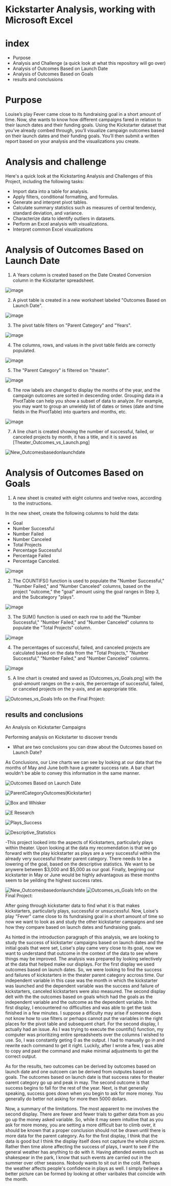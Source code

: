 # Kickstarter Analysis, working with Microsoft Excel

# index
- Purpose
- Analysis and Challenge (a quick look at what this repository will go over)
- Analysis of Outcomes Based on Launch Date
- Analysis of Outcomes Based on Goals
- results and conclusions

# Purpose

Louise’s play Fever came close to its fundraising goal in a short amount of time. Now, she wants to know how different campaigns fared in relation to their launch dates and their funding goals. Using the Kickstarter dataset that you’ve already combed through, you’ll visualize campaign outcomes based on their launch dates and their funding goals. You’ll then submit a written report based on your analysis and the visualizations you create.

# Analysis and challenge

Here's a quick look at the Kickstarting Analysis and Challenges of this Project, including the following tasks:

* Import data into a table for analysis.
* Apply filters, conditional formatting, and formulas.
* Generate and interpret pivot tables.
* Calculate summary statistics such as measures of central tendency, standard deviation, and variance.
* Characterize data to identify outliers in datasets.
* Perform an Excel analysis with visualizations.
* Interpret common Excel visualizations

# Analysis of Outcomes Based on Launch Date

1. A Years column is created based on the Date Created Conversion column in the Kickstarter spreadsheet.

![image](https://user-images.githubusercontent.com/89880015/148264680-f3777ac8-6b48-4e23-ad00-3fa3b9766c9e.png)

2. A pivot table is created in a new worksheet labeled "Outcomes Based on Launch Date".

![image](https://user-images.githubusercontent.com/89880015/148264849-d1c432e3-f359-41f0-82a7-7af2a862306b.png)

3. The pivot table filters on "Parent Category" and "Years".

![image](https://user-images.githubusercontent.com/89880015/148265015-247d3b0e-9410-45e9-a768-ad6d374c969c.png)

4. The columns, rows, and values in the pivot table fields are correctly populated.

![image](https://user-images.githubusercontent.com/89880015/148265218-6b947111-f0c8-41e2-960e-e7c6998b31ce.png)

5. The "Parent Category" is filtered on "theater".

![image](https://user-images.githubusercontent.com/89880015/148265386-0aaddaf9-1af4-4980-9926-f3d6a4356bea.png)

6. The row labels are changed to display the months of the year, and the campaign outcomes are sorted in descending order.
Grouping data in a PivotTable can help you show a subset of data to analyze. For example, you may want to group an unwieldy list of dates or times (date and time fields in the PivotTable) into quarters and months, etc.

![image](https://user-images.githubusercontent.com/89880015/148265653-cfe7009c-7fc3-486d-a94e-75b8c7b51010.png)

7. A line chart is created showing the number of successful, failed, or canceled projects by month, it has a title, and it is saved as [Theater_Outcomes_vs_Launch.png]

![New_Outcomesbasedonlaunchdate](https://user-images.githubusercontent.com/89880015/133893304-8ad86ae2-0d64-416e-a16e-4870d88c9568.PNG)

# Analysis of Outcomes Based on Goals

1. A new sheet is created with eight columns and twelve rows, according to the instructions.

In the new sheet, create the following columns to hold the data:

* Goal
* Number Successful
* Number Failed
* Number Canceled
* Total Projects
* Percentage Successful
* Percentage Failed
* Percentage Canceled.

![image](https://user-images.githubusercontent.com/89880015/148267948-a0e9d847-8c63-4d4a-b75e-7c20087d15d5.png)

2. The COUNTIFS() function is used to populate the "Number Successful," "Number Failed," and "Number Canceled" columns, based on the project "outcome," the "goal" amount using the goal ranges in Step 3, and the Subcategory "plays".

![image](https://user-images.githubusercontent.com/89880015/148268099-74a12e1b-f653-4769-b27a-06304dcad7b9.png)

3. The SUM() function is used on each row to add the "Number Successful," "Number Failed," and "Number Canceled" columns to populate the "Total Projects" column.

![image](https://user-images.githubusercontent.com/89880015/148268255-f4fe59a4-af65-410b-8bdd-33f025e2580d.png)

4. The percentages of successful, failed, and canceled projects are calculated based on the data from the "Total Projects," "Number Successful," "Number Failed," and "Number Canceled" columns.

![image](https://user-images.githubusercontent.com/89880015/148268366-15894825-6cac-447c-9e07-a24477964541.png)

5. A line chart is created and saved as [Outcomes_vs_Goals.png] with the goal-amount ranges on the x-axis, the percentage of successful, failed, or canceled projects on the y-axis, and an appropriate title.

![Outcomes_vs_Goals](https://user-images.githubusercontent.com/89880015/133893238-15198409-d07d-4dd7-a3eb-c671caf047ac.png)
Info on the Final Project: 

## results and conclusions
An Analysis on Kickstarter Campaigns

Performing analysis on Kickstarter to discover trends

* What are two conclusions you can draw about the Outcomes based on Launch Date?

As Conclusions, our Line charts we can see by looking at our data that the months of May and June both have a greater success rate. A bar chart wouldn't be able to convey this information in the same manner.

![Outcomes Based on Launch Date](https://user-images.githubusercontent.com/89880015/132951227-dc5f330a-a0e1-4181-9a54-1d27c5e69d12.PNG)

![ParentCategoryOutcomes(Kickstarter)](https://user-images.githubusercontent.com/89880015/132951236-9e7f9f9f-981d-492f-b90c-e011d4241fae.png)

![Box and Whisker](https://user-images.githubusercontent.com/89880015/132951553-d512f297-3f25-46d4-af4c-447df4972af3.PNG)

![E Research](https://user-images.githubusercontent.com/89880015/132951556-dcef3a55-a2dc-474e-8ad6-06b258ee45d2.PNG)

![Plays_Success](https://user-images.githubusercontent.com/89880015/132951558-4186bbd8-13e0-4702-a230-0bc7b65e284d.PNG)

![Descriptive_Statistics](https://user-images.githubusercontent.com/89880015/132951589-f07951a1-d88f-434d-8f5a-08dde3c4aa48.PNG)

-This project looked into the aspects of Kickstarters, particularly plays within theater. Upon looking at the data my recomendation is that we go forward with the play kickstarter as plays are a very successful within the already very successful theater parent category. There needs to be a lowering of the goal, based on the descriptive statistics. We want to be anywere between $3,000 and $5,000 as our goal. Finally, begining our kickstarter in May or June would be highly advantagous as these months seem to be yeilding the highest success rates. 



![New_Outcomesbasedonlaunchdate](https://user-images.githubusercontent.com/89880015/133893304-8ad86ae2-0d64-416e-a16e-4870d88c9568.PNG)
![Outcomes_vs_Goals](https://user-images.githubusercontent.com/89880015/133893238-15198409-d07d-4dd7-a3eb-c671caf047ac.png)
Info on the Final Project: 



After going through kickstarter data to find what it is that makes kickstarters, particularly plays, successful or unsuccessful.
Now, Loise's play "Fever" came close to its fundraising goal in a short amount of time so now we want to look as and study the 
other kickstarter campaigns and see how they compare based on launch dates and fundraising goals. 

As hinted in the introduction paragraph of this analysis, we are looking to study the success of kickstarter campaigns based on
launch dates and the initial goals that were set, Loise's play came very close to its goal, now we want to understand that 
outcome in the context of the data to see where things may be improved. The analysis was prepared by looking selectively 
at the data that helped make our displays. For the first display we used outcomes based on launch dates. So, we were looking 
to find the success and failures of kickstarters in the theater parent category accross time. Our independent variable in this
case was the month in which the kickstarter was launched and the dependent variable was the success and failure of kickstarters,
canceled kickstarters were also measured. The second display delt with the the outcomes based on goals which had the goals as
the independent variable and the outcome as the dependent variable. In the first display, I encountered no difficulties and
was able to get the task finished in a few minutes. I suppose a dificulty may arise if someone does not know how to use filters
or perhaps cannot put the variables in the right places for the pivot table and subsequent chart. For the second display, I 
actually had an issue. As I was trying to execute the countifs() function, my computer was prioritizing entire spreadsheets 
over the columns I wished to use. So, I was constantly geting 0 as the output. I had to manually go in and rewrite each 
command to get it right. Luckily, after I wrote a few, I was able to copy and past the command and make minimal adjustments 
to get the correct output. 

As for the results, two outcomes can be derived by outcomes based on launch date and one outcoem can be derived from outputes 
based on goals. The outcomes based on launch date is that success rates for theater oarent category go up and peak in may. 
The second outcome is that success begins to fall for the rest of the year. Next, is that generally speaking, success goes 
down when you begin to ask for more money. You generally do better not asking for more then 5000 dollars. 

Now, a summary of the limitations. The most apparent to me involves the second display. There are fewer and fewer trials to 
gather data from as you go up the money asked variable. So, while it may seem intuitive that as you ask for more money, you 
are setting a more difficult bar to climb over, it should be known that a proper conclusion should not be drawn until there
is more data for the parent category. As for the first display, I think that the data is good but I think the display itself
does not capture the whole picture. Rather then time alone affecting the success of plays, I want to see if the general weather
has anything to do with it. Having attended events such as shakespear in the park, I know that such events are carried out in
the summer over other seasons. Nobody wants to sit out in the cold. Perhaps the weather affects people's confidence in
plays as well. I simply believe a better picture can be formed by looking at other varibales that coincide with the month. 
